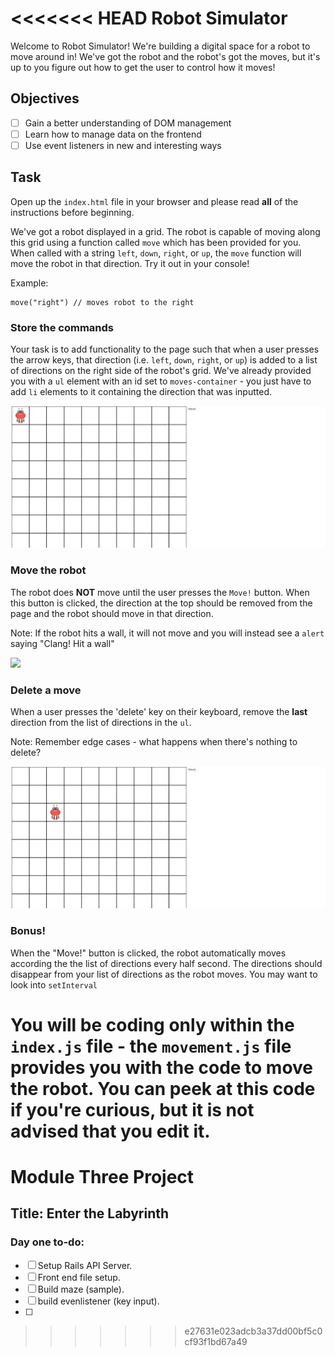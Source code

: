 <<<<<<< HEAD
Robot Simulator
================

Welcome to Robot Simulator! We're building a digital space for a robot to move around in! We've got the robot and the robot's got the moves, but it's up to you figure out how to get the user to control how it moves!

## Objectives
- [ ] Gain a better understanding of DOM management
- [ ] Learn how to manage data on the frontend
- [ ] Use event listeners in new and interesting ways

## Task

Open up the `index.html` file in your browser and please read **all** of the instructions before beginning.

We've got a robot displayed in a grid. The robot is capable of moving along this grid using a function called `move` which has been provided for you. When called with a string `left`, `down`, `right`, or `up`, the `move` function will move the robot in that direction. Try it out in your console! 

Example: 
```
move("right") // moves robot to the right
```

### Store the commands

Your task is to add functionality to the page such that when a user presses the arrow keys, that direction (i.e. `left`, `down`, `right`, or `up`) is added to a list of directions on the right side of the robot's grid. We've already provided you with a `ul` element with an id set to `moves-container` - you just have to add `li` elements to it containing the direction that was inputted.

![](robot_simulator_storing_moves.gif)

### Move the robot

The robot does **NOT** move until the user presses the `Move!` button. When this button is clicked, the direction at the top should be removed from the page and the robot should move in that direction. 

Note: If the robot hits a wall, it will not move and you will instead see a `alert` saying "Clang! Hit a wall"

![](robot_simulator_moving.gif)

### Delete a move

When a user presses the 'delete' key on their keyboard, remove the **last** direction from the list of directions in the `ul`.

Note: Remember edge cases - what happens when there's nothing to delete?

![](robot_simulator_delete.gif)


### Bonus!

When the "Move!" button is clicked, the robot automatically moves according the the list of directions every half second. The directions should disappear from your list of directions as the robot moves. You may want to look into `setInterval` 


You will be coding only within the `index.js` file - the `movement.js` file provides you with the code to move the robot. You can peek at this code if you're curious, but it is not advised that you edit it.
=======
# Module Three Project
## Title: Enter the Labyrinth 

### Day one to-do:
* [ ] Setup Rails API Server.
* [ ] Front end file setup.
* [ ] Build maze (sample).
* [ ] build evenlistener (key input).
* [ ] 


>>>>>>> e27631e023adcb3a37dd00bf5c0cf93f1bd67a49
